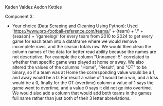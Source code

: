 Kaden Valdez
Aedon Kettles

Component 3: 
- Your choice (Data Scraping and Cleaning Using Python):
Used 'https://www.pro-football-reference.com/teams/' + {team} + '/' + {season} + '/gamelog/' for every team from 2010 to 2024 to get every game for each team into a dataframe where we would remove incomplete rows, and the season totals row. We would then clean the column names of the data 
for better read ability because the names are not descriptive. For example the column "Unnamed: 5" correlated to whether that specific game was played at home or away. We also altered the values of the columns "Home", "Result", and "OT" to be binary, so if a team was at Home the corresponding value would be a 1, and away would be a 0. For result a value of 1 would be a win, and a loss would be a 0, finally for the OT (overtime) column a value of 1 says the game went to overtime, and a value 0 says it did not go into overtime. We would also add a column that would add both teams in the games full name rather than just both of their 3 letter abreviations. 